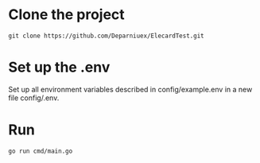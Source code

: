 # Clone the project

```
git clone https://github.com/Deparniuex/ElecardTest.git
```

# Set up the .env
Set up all environment variables described in config/example.env in a new file config/.env.

# Run
```
go run cmd/main.go
```
